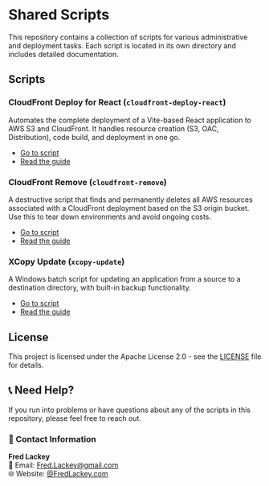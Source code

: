 # Shared Scripts

This repository contains a collection of scripts for various administrative and deployment tasks. Each script is located in its own directory and includes detailed documentation.

##  Scripts

### CloudFront Deploy for React (`cloudfront-deploy-react`)

Automates the complete deployment of a Vite-based React application to AWS S3 and CloudFront. It handles resource creation (S3, OAC, Distribution), code build, and deployment in one go.

-   [Go to script](./cloudfront-deploy-react/)
-   [Read the guide](./cloudfront-deploy-react/README.md)

### CloudFront Remove (`cloudfront-remove`)

A destructive script that finds and permanently deletes all AWS resources associated with a CloudFront deployment based on the S3 origin bucket. Use this to tear down environments and avoid ongoing costs.

-   [Go to script](./cloudfront-remove/)
-   [Read the guide](./cloudfront-remove/README.md)

### XCopy Update (`xcopy-update`)

A Windows batch script for updating an application from a source to a destination directory, with built-in backup functionality.

-   [Go to script](./xcopy-update/)
-   [Read the guide](./xcopy-update/README.md)

## License

This project is licensed under the Apache License 2.0 - see the [LICENSE](LICENSE) file for details.

## 📞 Need Help?

If you run into problems or have questions about any of the scripts in this repository, please feel free to reach out.

### 📧 Contact Information

**Fred Lackey**  
📧 Email: [Fred.Lackey@gmail.com](mailto:Fred.Lackey@gmail.com)  
🌐 Website: [@FredLackey.com](https://FredLackey.com) 